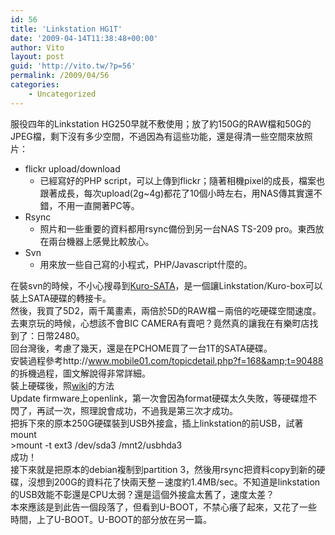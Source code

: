 ```yaml
---
id: 56
title: 'Linkstation HG1T'
date: '2009-04-14T11:38:48+00:00'
author: Vito
layout: post
guid: 'http://vito.tw/?p=56'
permalink: /2009/04/56
categories:
    - Uncategorized
---
```


服役四年的Linkstation HG250早就不敷使用；放了約150G的RAW檔和50G的JPEG檔，剩下沒有多少空間，不過因為有這些功能，還是得清一些空間來放照片：

- flickr upload/download 
    - 已經寫好的PHP script，可以上傳到flickr；隨著相機pixel的成長，檔案也跟著成長，每次upload(2g~4g)都花了10個小時左右，用NAS傳其實還不錯，不用一直開著PC等。
- Rsync 
    - 照片和一些重要的資料都用rsync備份到另一台NAS TS-209 pro。東西放在兩台機器上感覺比較放心。
- Svn 
    - 用來放一些自己寫的小程式，PHP/Javascript什麼的。

在裝svn的時候，不小心搜尋到[Kuro-SATA](http://www.kuroutoshikou.com/modules/display/?iid=898)，是一個讓Linkstation/Kuro-box可以裝上SATA硬碟的轉接卡。  
然後，我買了5D2，兩千萬畫素，兩倍於5D的RAW檔－兩倍的吃硬碟空間速度。  
去東京玩的時候，心想該不會BIC CAMERA有賣吧？竟然真的讓我在有樂町店找到了：日幣2480。  
回台灣後，考慮了幾天，還是在PCHOME買了一台1T的SATA硬碟。  
安裝過程參考http://www.mobile01.com/topicdetail.php?f=168&amp;t=90488 的拆機過程，圖文解說得非常詳細。  
裝上硬碟後，照[wiki](http://buffalo.nas-central.org/wiki/Upgrade_%28or_replace%29_the_existing_LinkStation_hard_drive)的方法  
Update firmware上openlink，第一次會因為format硬碟太久失敗，等硬碟燈不閃了，再試一次，照理說會成功，不過我是第三次才成功。  
把拆下來的原本250G硬碟裝到USB外接盒，插上linkstation的前USB，試著mount  
&gt;mount -t ext3 /dev/sda3 /mnt2/usbhda3  
成功！  
接下來就是把原本的debian複制到partition 3，然後用rsync把資料copy到新的硬碟，沒想到200G的資料花了快兩天整－速度約1.4MB/sec。不知道是linkstation的USB效能不彰還是CPU太弱？還是這個外接盒太舊了，速度太差？  
本來應該是到此告一個段落了，但看到U-BOOT，不禁心癢了起來，又花了一些時間，上了U-BOOT。U-BOOT的部分放在另一篇。